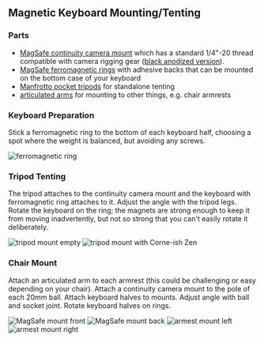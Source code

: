 ## Magnetic Keyboard Mounting/Tenting

### Parts
- [MagSafe continuity camera mount](https://www.amazon.com/dp/B0BRKPVPQR) which has a standard 1/4"-20 thread compatible with camera rigging gear ([black anodized version](https://www.amazon.com/dp/B0BPLW4ZTZ)).
- [MagSafe ferromagnetic rings](https://www.amazon.com/dp/B09LQLZKSD) with adhesive backs that can be mounted on the bottom case of your keyboard
- [Manfrotto pocket tripods](https://splitkb.com/collections/keyboard-parts/products/manfrotto-pocket-tripod?variant=39254223814733) for standalone tenting
- [articulated arms](https://www.tackform.com/products/4-75-stud-arm-dual-20mm-ball-couplers-enduro-series) for mounting to other things, e.g. chair armrests

### Keyboard Preparation
Stick a ferromagnetic ring to the bottom of each keyboard half, choosing a spot where the weight is balanced, but avoiding any screws.

![ferromagnetic ring](images/zen-ring.jpeg)

### Tripod Tenting
The tripod attaches to the continuity camera mount and the keyboard with ferromagnetic ring attaches to it. Adjust the angle with the tripod legs. Rotate the keyboard on the ring; the magnets are strong enough to keep it from moving inadvertently, but not so strong that you can't easily rotate it deliberately.

![tripod mount empty](images/tripod.jpeg)
![tripod mount with Corne-ish Zen](images/tripod-zen.jpeg)

### Chair Mount
Attach an articulated arm to each armrest (this could be challenging or easy depending on your chair). Attach a continuity camera mount to the pole of each 20mm ball. Attach keyboard halves to mounts. Adjust angle with ball and socket joint. Rotate keyboard halves on rings.

![MagSafe mount front](images/magsafe-mount.jpeg)
![MagSafe mount back](images/magsafe-mount-back.jpeg)
![armest mount left](images/armrest-left.jpeg)
![armest mount right](images/armrest-right.jpeg)
